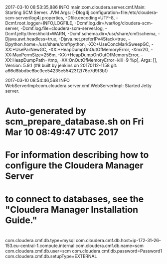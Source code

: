 2017-03-10 08:53:35,886 INFO main:com.cloudera.server.cmf.Main: Starting SCM Server. JVM Args: [-Dlog4j.configuration=file:/etc/cloudera-scm-server/log4j.properties, -Dfile.encoding=UTF-8, -Dcmf.root.logger=INFO,LOGFILE, -Dcmf.log.dir=/var/log/cloudera-scm-server, -Dcmf.log.file=cloudera-scm-server.log, -Dcmf.jetty.threshhold=WARN, -Dcmf.schema.dir=/usr/share/cmf/schema, -Djava.awt.headless=true, -Djava.net.preferIPv4Stack=true, -Dpython.home=/usr/share/cmf/python, -XX:+UseConcMarkSweepGC, -XX:+UseParNewGC, -XX:+HeapDumpOnOutOfMemoryError, -Xmx2G, -XX:MaxPermSize=256m, -XX:+HeapDumpOnOutOfMemoryError, -XX:HeapDumpPath=/tmp, -XX:OnOutOfMemoryError=kill -9 %p], Args: [], Version: 5.9.1 (#8 built by jenkins on 20170112-1158 git: a66d8bbdbe8bc3ee54235e55423f2f76c7d9f3b1)



2017-03-10 08:54:46,568 INFO WebServerImpl:com.cloudera.server.cmf.WebServerImpl: Started Jetty server.




# Auto-generated by scm_prepare_database.sh on Fri Mar 10 08:49:47 UTC 2017
#
# For information describing how to configure the Cloudera Manager Server
# to connect to databases, see the "Cloudera Manager Installation Guide."
#
com.cloudera.cmf.db.type=mysql
com.cloudera.cmf.db.host=ip-172-31-26-153.eu-central-1.compute.internal
com.cloudera.cmf.db.name=scm
com.cloudera.cmf.db.user=scm
com.cloudera.cmf.db.password=Password1
com.cloudera.cmf.db.setupType=EXTERNAL
```
